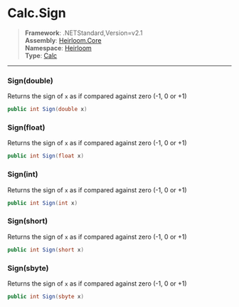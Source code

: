 # Calc.Sign

> **Framework**: .NETStandard,Version=v2.1  
> **Assembly**: [Heirloom.Core][0]  
> **Namespace**: [Heirloom][0]  
> **Type**: [Calc][1]

--------------------------------------------------------------------------------

### Sign(double)

Returns the sign of `x` as if compared against zero (-1, 0 or +1)

```cs
public int Sign(double x)
```

### Sign(float)

Returns the sign of `x` as if compared against zero (-1, 0 or +1)

```cs
public int Sign(float x)
```

### Sign(int)

Returns the sign of `x` as if compared against zero (-1, 0 or +1)

```cs
public int Sign(int x)
```

### Sign(short)

Returns the sign of `x` as if compared against zero (-1, 0 or +1)

```cs
public int Sign(short x)
```

### Sign(sbyte)

Returns the sign of `x` as if compared against zero (-1, 0 or +1)

```cs
public int Sign(sbyte x)
```

[0]: ../Heirloom.Core.md
[1]: Heirloom.Calc.md
